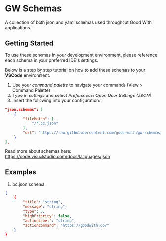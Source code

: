 # GW Schemas
A collection of both json and yaml schemas used throughout Good With applications.

## Getting Started
To use these schemas in your development environment, please reference each schema in your preferred IDE's settings.

Below is a step by step tutorial on how to add these schemas to your **VSCode** environment.

1. Use your *command palette* to navigate your commands (View > Command Palette)
2. Type in *settings* and select *Preferences: Open User Settings (JSON)*
3. Insert the following into your configuration:

```json
"json.schemas": [
    {
        "fileMatch": [
            "/*.bc.json"
        ],
        "url": "https://raw.githubusercontent.com/good-with/gw-schemas/main/bc.schema.json"
    }
],
```

Read more about schemas here: https://code.visualstudio.com/docs/languages/json

## Examples

1. bc.json schema
```json
{
    {
        "title": "string",
        "message": "string",
        "type": 0,
        "highPriority": false,
        "actionLabel": "string",
        "actionCommand": "https://goodwith.co/"
    }
}
```
